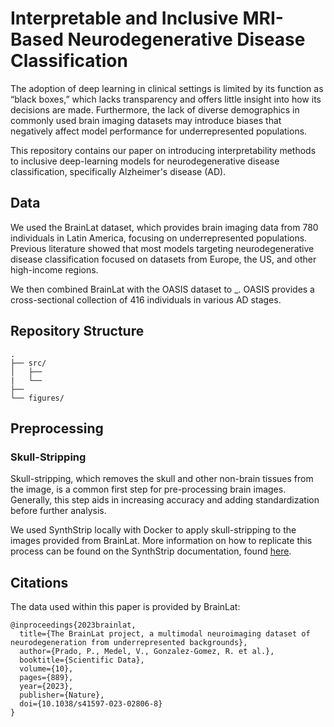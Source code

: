# Interpretable and Inclusive MRI-Based Neurodegenerative Disease Classification

The adoption of deep learning in clinical settings is limited by its function as “black boxes,” which lacks transparency and offers little insight into
how its decisions are made. Furthermore, the lack of diverse demographics in commonly used brain imaging datasets may introduce biases that negatively
affect model performance for underrepresented populations.

This repository contains our paper on introducing interpretability methods to inclusive deep-learning models for neurodegenerative disease classification,
specifically Alzheimer's disease (AD).

## Data

We used the BrainLat dataset, which provides brain imaging data from 780 individuals in Latin America, focusing on underrepresented populations. Previous literature
showed that most models targeting neurodegenerative disease classification focused on datasets from Europe, the US, and other high-income regions.

We then combined BrainLat with the OASIS dataset to _. OASIS provides a cross-sectional collection of 416 individuals in various AD stages.

## Repository Structure
```
.
├── src/
│   ├── 
|   └── 
├── 
└── figures/
```

## Preprocessing

### Skull-Stripping

Skull-stripping, which removes the skull and other non-brain tissues from the image, is a common first step for pre-processing brain images. Generally, this step
aids in increasing accuracy and adding standardization before further analysis.

We used SynthStrip locally with Docker to apply skull-stripping to the images provided from BrainLat.
More information on how to replicate this process can be found on the SynthStrip documentation, found [here](https://surfer.nmr.mgh.harvard.edu/docs/synthstrip/).

## Citations

The data used within this paper is provided by BrainLat:
```
@inproceedings{2023brainlat,
  title={The BrainLat project, a multimodal neuroimaging dataset of neurodegeneration from underrepresented backgrounds},
  author={Prado, P., Medel, V., Gonzalez-Gomez, R. et al.},
  booktitle={Scientific Data},
  volume={10},
  pages={889},
  year={2023},
  publisher={Nature},
  doi={10.1038/s41597-023-02806-8}
}
```
